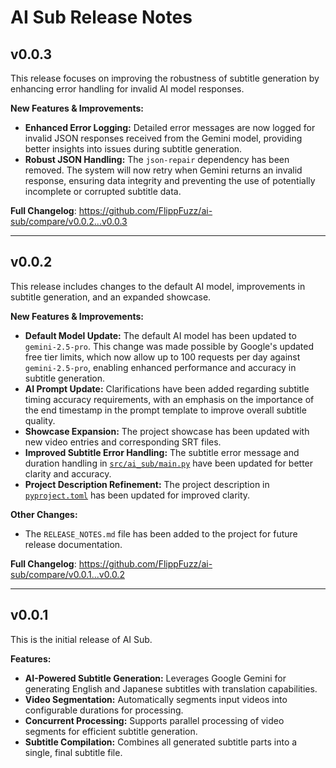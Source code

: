 # AI Sub Release Notes

## v0.0.3

This release focuses on improving the robustness of subtitle generation by enhancing error handling for invalid AI model responses.

**New Features & Improvements:**

*   **Enhanced Error Logging:** Detailed error messages are now logged for invalid JSON responses received from the Gemini model, providing better insights into issues during subtitle generation.
*   **Robust JSON Handling:** The `json-repair` dependency has been removed. The system will now retry when Gemini returns an invalid response, ensuring data integrity and preventing the use of potentially incomplete or corrupted subtitle data.

**Full Changelog**: https://github.com/FlippFuzz/ai-sub/compare/v0.0.2...v0.0.3

---

## v0.0.2

This release includes changes to the default AI model, improvements in subtitle generation, and an expanded showcase.

**New Features & Improvements:**

*   **Default Model Update:** The default AI model has been updated to `gemini-2.5-pro`. This change was made possible by Google's updated free tier limits, which now allow up to 100 requests per day against `gemini-2.5-pro`, enabling enhanced performance and accuracy in subtitle generation.
*   **AI Prompt Update:** Clarifications have been added regarding subtitle timing accuracy requirements, with an emphasis on the importance of the end timestamp in the prompt template to improve overall subtitle quality.
*   **Showcase Expansion:** The project showcase has been updated with new video entries and corresponding SRT files.
*   **Improved Subtitle Error Handling:** The subtitle error message and duration handling in [`src/ai_sub/main.py`](src/ai_sub/main.py) have been updated for better clarity and accuracy.
*   **Project Description Refinement:** The project description in [`pyproject.toml`](pyproject.toml) has been updated for improved clarity.

**Other Changes:**

*   The `RELEASE_NOTES.md` file has been added to the project for future release documentation.

**Full Changelog**: https://github.com/FlippFuzz/ai-sub/compare/v0.0.1...v0.0.2

---

## v0.0.1

This is the initial release of AI Sub.

**Features:**

*   **AI-Powered Subtitle Generation:** Leverages Google Gemini for generating English and Japanese subtitles with translation capabilities.
*   **Video Segmentation:** Automatically segments input videos into configurable durations for processing.
*   **Concurrent Processing:** Supports parallel processing of video segments for efficient subtitle generation.
*   **Subtitle Compilation:** Combines all generated subtitle parts into a single, final subtitle file.